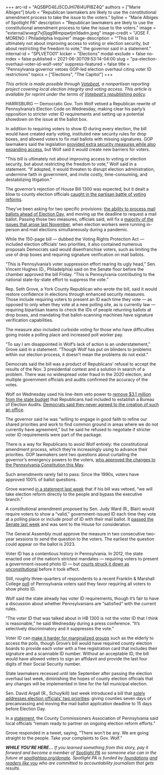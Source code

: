 +++
arc-id = "AQSBPD4EJ5CDJHI76I4UPIBZ4Q"
authors = ["Marie Albiges"]
blurb = "Republican lawmakers are likely to use the constitutional amendment process to take the issue to the voters."
byline = "Marie Albiges of Spotlight PA"
description = "Republican lawmakers are likely to use the constitutional amendment process to take the issue to the voters."
image = "external/wvegt7vj0jqg98mpqwtjm1dadm.jpeg"
image-credit = "JOSE F. MORENO / Philadelphia Inquirer"
image-description = "“This bill is ultimately not about improving access to voting or election security, but about restricting the freedom to vote,” the governor said in a statement."
internal-id = "SPLVETO01"
kicker = "Elections"
modal-exclude = false
no-index = false
published = 2021-06-30T09:53:14-04:00
slug = "pa-election-overhaul-voter-id-wolf-veto"
suppress-featured = false
title = "Pennsylvania governor vetoes GOP-led election overhaul citing voter ID restrictions"
topics = ["Elections", "The Capitol"]
+++

<i>This article is made possible through </i><a href="http://votebeat.org/"><i>Votebeat</i></a><i>, a nonpartisan reporting project covering local election integrity and voting access. This article is available for reprint under the terms of </i><a href="https://www.votebeat.org/pages/republishing"><i>Votebeat’s republishing policy</i></a><i>.</i>

HARRISBURG — Democratic Gov. Tom Wolf vetoed a Republican rewrite of Pennsylvania’s Election Code on Wednesday, making clear his party’s opposition to stricter voter ID requirements and setting up a potential showdown on the issue at the ballot box.

In addition to requiring voters to show ID during every election, the bill would have created early voting, instituted new security rules for drop boxes, and allowed voters to fix mail ballots with missing signatures. GOP lawmakers said the legislation <a href="https://www.spotlightpa.org/news/2021/06/pa-election-law-voter-id-republican-proposal/" target="_blank">provided extra security measures while also expanding access</a>, but Wolf said it would create new barriers for voters.

“This bill is ultimately not about improving access to voting or election security, but about restricting the freedom to vote,” Wolf said in a statement. “If adopted, it would threaten to disrupt election administration, undermine faith in government, and invite costly, time-consuming, and destabilizing litigation.”

<script src="https://www.spotlightpa.org/embed.js" async></script><div data-spl-embed-version="1" data-spl-src="https://www.spotlightpa.org/embeds/newsletter/"></div>

The governor’s rejection of House Bill 1300 was expected, but it dealt a blow to county election officials <a href="https://www.inquirer.com/politics/pennsylvania/pennsylvania-republican-election-bill-analysis-20210625.html">caught in the partisan battle of voting reforms</a>.

They’ve been asking for two specific provisions: <a href="https://www.spotlightpa.org/news/2021/02/pennsylvania-primary-mail-ballots-precanvassing-results-delay/" target="_blank">the ability to process mail ballots ahead of Election Day</a>, and moving up the deadline to request a mail ballot. Passing those two measures, officials said, will fix a <a href="https://www.spotlightpa.org/news/2020/12/pennsylvania-election-2020-act-77-mail-voting-republican-audit/" target="_blank">majority of the issues that arose last November</a>, when election workers were running in-person and mail elections simultaneously during a pandemic.

While the 150-page bill — dubbed the Voting Rights Protection Act — included election officials’ two priorities, it also contained numerous proposals Democrats said would disenfranchise voters, such as limiting the use of drop boxes and requiring signature verification on mail ballots.

“This is Pennsylvania’s voter suppression effort rearing its ugly head,” Sen. Vincent Hughes (D., Philadelphia) said on the Senate floor before the chamber approved the bill Friday. “This is Pennsylvania contributing to the national state-by-state effort to suppress the vote.”

Rep. Seth Grove, a York County Republican who wrote the bill, said it would restore confidence in elections through enhanced security measures. Those include requiring voters to present an ID each time they vote — as opposed to only when they vote at a new polling site, as is currently law — requiring bipartisan teams to check the IDs of people returning ballots at drop boxes, and mandating that ballot-scanning machines have signature verification capabilities.

The measure also included curbside voting for those who have difficulties going inside a polling place and increased poll worker pay.

“To say I am disappointed in Wolf’s lack of action is an understatement,” Grove said in a statement. “Though Wolf has put on blinders to problems within our election process, it doesn’t mean the problems do not exist.”

Democrats said the bill was a product of Republicans’ refusal to accept the results of the Nov. 3 presidential contest and a solution in search of a problem. There was no widespread voter fraud in the 2020 election, and multiple government officials and audits confirmed the accuracy of the votes.

Wolf on Wednesday used his line-item veto power to <a href="https://www.inquirer.com/politics/election/pennsylvania-election-audit-bureau-tom-wolf-veto-20210630.html">remove $3.1 million from the state budget</a> that Republicans had included to establish a Bureau of Election Audits. <a href="https://www.inquirer.com/politics/election/pennsylvania-budget-deal-election-audit-bureau-20210628.html">Democrats said they never agreed to the creation of such an office</a>.

The governor said he was “willing to engage in good faith to refine our shared priorities and work to find common ground in areas where we do not currently have agreement,” but he said he refused to negotiate if stricter voter ID requirements were part of the package.

There is a way for Republicans to avoid Wolf entirely: the constitutional amendment process, which they’re increasingly using to advance their priorities. GOP lawmakers sent two questions about curtailing the governor’s emergency powers to the voters, <a href="https://www.spotlightpa.org/news/2021/05/pa-primary-2021-ballot-question-disaster-declaration-results/">who approved the changes to the Pennsylvania Constitution this May</a>.

Such amendments rarely fail to pass: Since the 1990s, voters have approved 100% of ballot questions.

Grove warned <a href="http://www.repgrove.com/News/19985/Latest-News/House-Advances-Legislation-to-Protect-Pennsylvanians%E2%80%99-Voting-Rights,-Grove-Says-">in a statement last week</a> that if his bill was vetoed, “we will take election reform directly to the people and bypass the executive branch.”

A constitutional amendment proposed by Sen. Judy Ward (R., Blair) would require voters to show a “valid,” government-issued ID each time they vote at a polling place or include proof of ID with their mail ballot. It <a href="https://www.legis.state.pa.us/cfdocs/billInfo/bill_history.cfm?syear=2021&sind=0&body=S&type=B&bn=735">passed the Senate last week</a> and was sent to the House for consideration.

The General Assembly must approve the measure in two consecutive two-year sessions to send the question to the voters. The earliest the question could appear on the ballot is 2023.

Voter ID has a contentious history in Pennsylvania. In 2012, the state enacted one of the nation’s strictest mandates — requiring voters to present a government-issued photo ID — but <a href="https://www.inquirer.com/philly/news/homepage/20140118_Judge_strikes_down_Pa__voter_ID.html">courts struck it down as unconstitutional</a> before it took effect.

Still, roughly three-quarters of respondents to a recent Franklin &amp; Marshall College <a href="https://www.fandm.edu/uploads/files/109736436702240144-f-mpolljune2021-summary.pdf">poll</a> of Pennsylvania voters said they favor requiring all voters to show photo ID.

Wolf said the state already has voter ID requirements, though it’s fair to have a discussion about whether Pennsylvanians are “satisfied” with the current rules.

“The voter ID that was talked about in HB 1300 is not the voter ID that I think is reasonable,” he said Wednesday during a press conference. “It’s selectively discriminatory and it suppresses the vote.”

Voter ID can <a href="https://www.inquirer.com/politics/pennsylvania/pennsylvania-republican-election-bill-analysis-20210625.html">make it harder for marginalized groups</a> such as the elderly to access the polls, though Grove’s bill would have required county election boards to provide each voter with a free registration card that includes their signature and a scannable ID number. Without an acceptable ID, the bill would have allowed voters to sign an affidavit and provide the last four digits of their Social Security number.

<script src="https://www.spotlightpa.org/embed.js" async></script><div data-spl-embed-version="1" data-spl-src="https://www.spotlightpa.org/embeds/donate/?teaser_text=If%20you%20learned%20something%20from%20this%20report%2C%20pay%20it%20forward%20and%20become%20a%20member%20of%20Spotlight%20PA%20so%20someone%20else%20can%20in%20the%20future."></div>


State lawmakers recessed until late September after passing the election overhaul last week, diminishing the hopes of county election officials that any changes will be implemented in time for the fall municipal election.

Sen. David Argall (R., Schuylkill) last week introduced a bill that <a href="https://www.spotlightpa.org/news/2021/06/pa-voter-id-election-law-constitutional-amendment/" target="_blank">solely addresses election officials’ two priorities</a>: giving counties seven days of precanvassing and moving the mail ballot application deadline to 15 days before Election Day.

In a <a href="https://web.archive.org/web/20211021211941/https://www.pacounties.org/Media/Lists/NewsRelease/customDisplay.aspx?ID=92&RootFolder=%2FMedia%2FLists%2FNewsRelease&Source=https%3A%2F%2Fwww.pacounties.org%2FMedia%2FPages%2Fdefault.aspx">statement</a>, the County Commissioners Association of Pennsylvania said local officials “remain ready to partner on ongoing election reform efforts.”

Grove responded in a tweet, saying, “There won’t be any. We are going straight to the people. Take your complaints to Gov. Wolf.”

<i><b>WHILE YOU’RE HERE...</b></i><i> If you learned something from this story, pay it forward and become a member of </i><a href="https://www.spotlightpa.org/"><i>Spotlight PA</i></a><i> so someone else can in the future at </i><a href="http://spotlightpa.org/donate"><i>spotlightpa.org/donate</i></a><i>. Spotlight PA is funded by</i><a href="https://www.spotlightpa.org/support"><i> foundations</i></a><i> </i><a href="https://www.spotlightpa.org/support"><i>and readers like you</i></a><i> who are committed to accountability journalism that gets results.</i>
